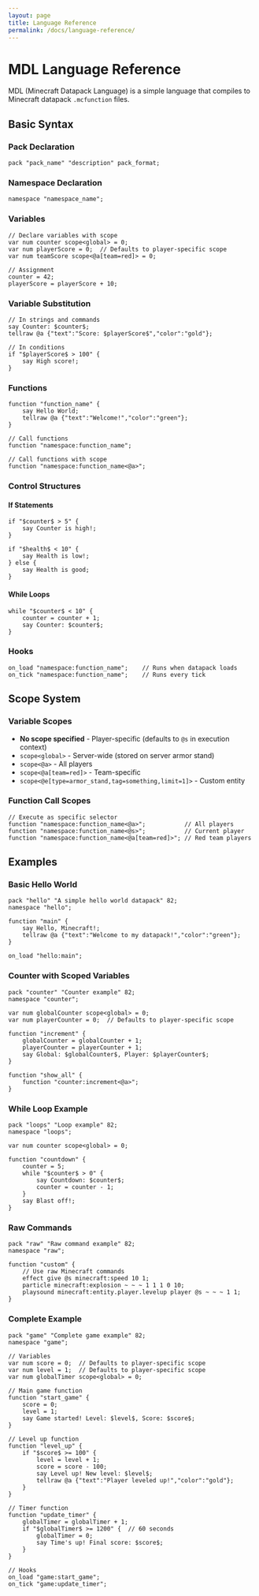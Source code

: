```yaml
---
layout: page
title: Language Reference
permalink: /docs/language-reference/
---
```


# MDL Language Reference

MDL (Minecraft Datapack Language) is a simple language that compiles to Minecraft datapack `.mcfunction` files.

## Basic Syntax

### Pack Declaration
```mdl
pack "pack_name" "description" pack_format;
```

### Namespace Declaration
```mdl
namespace "namespace_name";
```

### Variables
```mdl
// Declare variables with scope
var num counter scope<global> = 0;
var num playerScore = 0;  // Defaults to player-specific scope
var num teamScore scope<@a[team=red]> = 0;

// Assignment
counter = 42;
playerScore = playerScore + 10;
```

### Variable Substitution
```mdl
// In strings and commands
say Counter: $counter$;
tellraw @a {"text":"Score: $playerScore$","color":"gold"};

// In conditions
if "$playerScore$ > 100" {
    say High score!;
}
```

### Functions
```mdl
function "function_name" {
    say Hello World;
    tellraw @a {"text":"Welcome!","color":"green"};
}

// Call functions
function "namespace:function_name";

// Call functions with scope
function "namespace:function_name<@a>";
```

### Control Structures

#### If Statements
```mdl
if "$counter$ > 5" {
    say Counter is high!;
}

if "$health$ < 10" {
    say Health is low!;
} else {
    say Health is good;
}
```

#### While Loops
```mdl
while "$counter$ < 10" {
    counter = counter + 1;
    say Counter: $counter$;
}
```

### Hooks
```mdl
on_load "namespace:function_name";    // Runs when datapack loads
on_tick "namespace:function_name";    // Runs every tick
```

## Scope System

### Variable Scopes
- **No scope specified** - Player-specific (defaults to `@s` in execution context)
- `scope<global>` - Server-wide (stored on server armor stand)
- `scope<@a>` - All players
- `scope<@a[team=red]>` - Team-specific
- `scope<@e[type=armor_stand,tag=something,limit=1]>` - Custom entity

### Function Call Scopes
```mdl
// Execute as specific selector
function "namespace:function_name<@a>";           // All players
function "namespace:function_name<@s>";           // Current player
function "namespace:function_name<@a[team=red]>"; // Red team players
```

## Examples

### Basic Hello World
```mdl
pack "hello" "A simple hello world datapack" 82;
namespace "hello";

function "main" {
    say Hello, Minecraft!;
    tellraw @a {"text":"Welcome to my datapack!","color":"green"};
}

on_load "hello:main";
```

### Counter with Scoped Variables
```mdl
pack "counter" "Counter example" 82;
namespace "counter";

var num globalCounter scope<global> = 0;
var num playerCounter = 0;  // Defaults to player-specific scope

function "increment" {
    globalCounter = globalCounter + 1;
    playerCounter = playerCounter + 1;
    say Global: $globalCounter$, Player: $playerCounter$;
}

function "show_all" {
    function "counter:increment<@a>";
}
```

### While Loop Example
```mdl
pack "loops" "Loop example" 82;
namespace "loops";

var num counter scope<global> = 0;

function "countdown" {
    counter = 5;
    while "$counter$ > 0" {
        say Countdown: $counter$;
        counter = counter - 1;
    }
    say Blast off!;
}
```

### Raw Commands
```mdl
pack "raw" "Raw command example" 82;
namespace "raw";

function "custom" {
    // Use raw Minecraft commands
    effect give @s minecraft:speed 10 1;
    particle minecraft:explosion ~ ~ ~ 1 1 1 0 10;
    playsound minecraft:entity.player.levelup player @s ~ ~ ~ 1 1;
}
```

### Complete Example
```mdl
pack "game" "Complete game example" 82;
namespace "game";

// Variables
var num score = 0;  // Defaults to player-specific scope
var num level = 1;  // Defaults to player-specific scope
var num globalTimer scope<global> = 0;

// Main game function
function "start_game" {
    score = 0;
    level = 1;
    say Game started! Level: $level$, Score: $score$;
}

// Level up function
function "level_up" {
    if "$score$ >= 100" {
        level = level + 1;
        score = score - 100;
        say Level up! New level: $level$;
        tellraw @a {"text":"Player leveled up!","color":"gold"};
    }
}

// Timer function
function "update_timer" {
    globalTimer = globalTimer + 1;
    if "$globalTimer$ >= 1200" {  // 60 seconds
        globalTimer = 0;
        say Time's up! Final score: $score$;
    }
}

// Hooks
on_load "game:start_game";
on_tick "game:update_timer";
```

